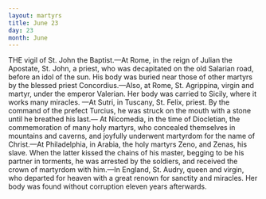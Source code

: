 ```yaml
---
layout: martyrs
title: June 23
day: 23
month: June
---
```

THE vigil of St. John the Baptist.&mdash;At Rome, in
the reign of Julian the Apostate, St. John, a
priest, who was decapitated on the old Salarian
road, before an idol of the sun. His body was buried
near those of other martyrs by the blessed priest
Concordius.&mdash;Also, at Rome, St. Agrippina, virgin
and martyr, under the emperor Valerian. Her body
was carried to Sicily, where it works many miracles.
&mdash;At Sutri, in Tuscany, St. Felix, priest. By the
command of the prefect Turcius, he was struck on
the mouth with a stone until he breathed his last.&mdash;
At Nicomedia, in the time of Diocletian, the commemoration of many holy martyrs, who concealed
themselves in mountains and caverns, and joyfully
underwent martyrdom for the name of Christ.&mdash;At
Philadelphia, in Arabia, the holy martyrs Zeno, and
Zenas, his slave. When the latter kissed the chains
of his master, begging to be his partner in torments,
he was arrested by the soldiers, and received the
crown of martyrdom with him.&mdash;In England, St. Audry, queen and virgin, who departed for heaven with
a great renown for sanctity and miracles. Her
body was found without corruption eleven years
afterwards.

